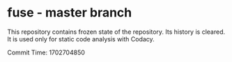 # fuse - master branch

This repository contains frozen state of the repository.
Its history is cleared. It is used only for static code
analysis with Codacy.

Commit Time: 1702704850